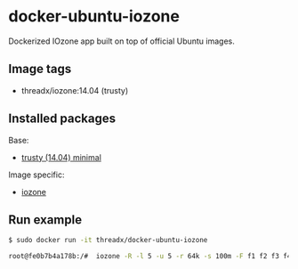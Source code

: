 # docker-ubuntu-iozone

Dockerized IOzone app built on top of official Ubuntu images.

## Image tags

- threadx/iozone:14.04 (trusty)

## Installed packages

Base:

- [trusty (14.04) minimal](http://packages.ubuntu.com/trusty/ubuntu-minimal)

Image specific:

- [iozone](http://www.iozone.org)

## Run example

```bash
$ sudo docker run -it threadx/docker-ubuntu-iozone

root@fe0b7b4a178b:/#  iozone -R -l 5 -u 5 -r 64k -s 100m -F f1 f2 f3 f4 f5
```


